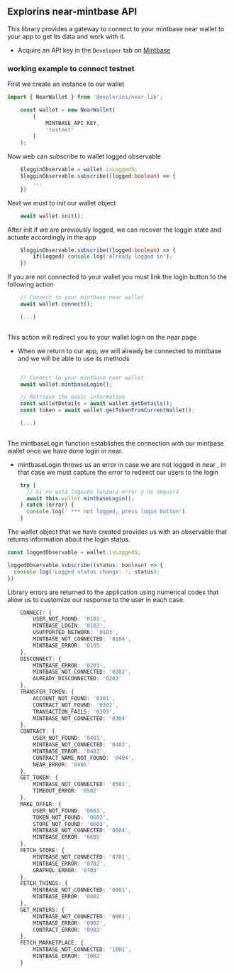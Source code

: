 ## Explorins near-mintbase API

This library provides a gateway to connect to your mintbase near wallet to your app to get its data and work with it.

- Acquire an API key in the `Developer` tab on [Mintbase](https://mintbase.io/developer)

### working example to connect testnet

First we create an instance to our wallet

```typescript
import { NearWallet } from '@explorins/near-lib';

    const wallet = new NearWallet(
        {
            MINTBASE_API_KEY,
            'testnet'
        }
    );
```
Now web can subscribe to wallet logged observable
``` typescript
    $logginObservable = wallet.isLogged$;
    $logginObservable.subscribe((logged:boolean) => {
        ...
    })
```
Next we must to init our wallet object
``` typescript
    await wallet.init();
```
After init if we are previously logged, we can recover the loggin state and actuate accordingly in the app
``` typescript
    $logginObservable.subscribe((logged:boolean) => {
        if(logged) console.log('Already logged in');
    })
```
If you are not connected to your wallet you must link the login button to the following action 

```typescript
    // Connect to your mintbase near wallet
    await wallet.connect();

    (...)
    
```
This action will redirect you to your wallet login on the near page
- When we return to our app, we will already be connected to mintbase and we will be able to use its methods
```typescript

    // Connect to your mintbase near wallet
    await wallet.mintbaseLogin();

    // Retrieve the basic information
    const walletDetails = await wallet.getDetails();
    const token = await wallet.getTokenFromCurrentWallet();

    (...)
    
```

The mintbaseLogin function establishes the connection with our mintbase wallet once we have done login in near.
- mintbaseLogin throws us an error in case we are not logged in near , in that case we must capture the error to redirect our users to the login

```typescript
    try {
      // Si no está logeado lanzara error y no seguirá
      await this.wallet.mintbaseLogin();
    } catch (error) {
      console.log(' *** not logged, press login button')
    }

```

The wallet object that we have created provides us with an observable that returns information about the login status.

```typescript
const loggedObservable = wallet.isLogged$;

loggedObservable.subscribe((status: boolean) => {
  console.log('Logged status change: ', status);
})
```


Library errors are returned to the application using numerical codes that allow us to customize our response to the user in each case.

```typescript
    CONNECT: {
        USER_NOT_FOUND: '0101',
        MINTBASE_LOGIN: '0102',
        USUPPORTED_NETWORK: '0103',
        MINTBASE_NOT_CONNECTED: '0104',
        MINTBASE_ERROR: '0105'
    },
    DISCONNECT: {
        MINTBASE_ERROR: '0201',
        MINTBASE_NOT_CONNECTED: '0202',
        ALREADY_DISCONNECTED: '0203'
    },
    TRANSFER_TOKEN: {
        ACCOUNT_NOT_FOUND: '0301',
        CONTRACT_NOT_FOUND: '0302',
        TRANSACTION_FAILS: '0303',
        MINTBASE_NOT_CONNECTED: '0304'
    },
    CONTRACT: {
        USER_NOT_FOUND: '0401',
        MINTBASE_NOT_CONNECTED: '0402',
        MINTBASE_ERROR: '0403',
        CONTRACT_NAME_NOT_FOUND: '0404',
        NEAR_ERROR: '0405'
    },
    GET_TOKEN: {
        MINTBASE_NOT_CONNECTED: '0501',
        TIMEOUT_ERROR: '0502'
    },
    MAKE_OFFER: {
        USER_NOT_FOUND: '0601',
        TOKEN_NOT_FOUND: '0602',
        STORE_NOT_FOUND: '0603',
        MINTBASE_NOT_CONNECTED: '0604',
        MINTBASE_ERROR: '0605'
    },
    FETCH_STORE: {
        MINTBASE_NOT_CONNECTED: '0701',
        MINTBASE_ERROR: '0702',
        GRAPHQL_ERROR: '0703'
    },
    FETCH_THINGS: {
        MINTBASE_NOT_CONNECTED: '0801',
        MINTBASE_ERROR: '0802'
    },
    GET_MINTERS: {
        MINTBASE_NOT_CONNECTED: '0901',
        MINTBASE_ERROR: '0902',
        CONTRACT_ERROR: '0903'
    },
    FETCH_MARKETPLACE: {
        MINTBASE_NOT_CONNECTED: '1001',
        MINTBASE_ERROR: '1002'
    }
```